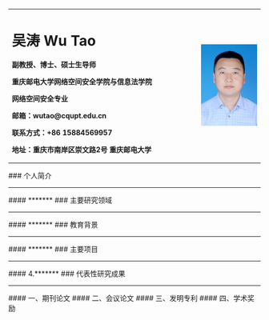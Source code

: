 <table border="0">
  <tr>
    <td width="75%">
      <h1>吴涛 Wu Tao</h1>
      <p><b>副教授、博士、硕士生导师</b></p>
      <p><b>重庆邮电大学网络空间安全学院与信息法学院</b></p>
      <p><b>网络空间安全专业</b></p>
      <p><b>邮箱：wutao@cqupt.edu.cn</b></p>
      <p><b>联系方式：+86 15884569957</b></p>
      <p><b>地址：重庆市南岸区崇文路2号 重庆邮电大学</b></p>
    </td>
    <td width="25%">
      <img src="/zhaopian.jpg"  width="100%">      
    </td>
  </tr>
</table>
### 个人简介
<html>  
    <head></head>  
    <body>  
        <hr />  
    </body>  
</html>  
#### *******
### 主要研究领域
<html>  
    <head></head>  
    <body>  
        <hr />  
    </body>  
</html> 
#### *******
### 教育背景
<html>  
    <head></head>  
    <body>  
        <hr />  
    </body>  
</html> 
#### *******
### 主要项目
<html>  
    <head></head>  
    <body>  
        <hr />  
    </body>  
</html> 
#### 4.*******
### 代表性研究成果
<html>  
    <head></head>  
    <body>  
        <hr />  
    </body>  
</html> 
#### 一、期刊论文
#### 二、会议论文
#### 三、发明专利
#### 四、学术奖励
